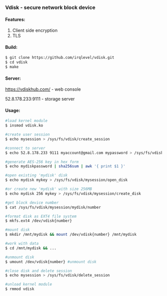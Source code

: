 ### Vdisk - secure network block device

#### Features:
1. Client side encryption
2. TLS

#### Build:
```sh
$ git clone https://github.com/irqlevel/vdisk.git
$ cd vdisk
$ make
```

#### Server:
https://vdiskhub.com/ - web console

52.8.178.233:9111 - storage server

#### Usage:
```sh
#load kernel module
$ insmod vdisk.ko

#create user session
$ echo mysession > /sys/fs/vdisk/create_session

#connect to server
$ echo 52.8.178.233 9111 myaccount@gmail.com mypassword > /sys/fs/vdisk/mysession/connect

#generate AES-256 key in hex form
$ echo mydiskpassword | sha256sum | awk '{ print $1 }'

#open existing 'mydisk' disk
$ echo mydisk mykey > /sys/fs/vdisk/mysession/open_disk

#or create new 'mydisk' with size 256MB
$ echo mydisk 256 mykey > /sys/fs/vdisk/mysession/create_disk

#get block device number
$ cat /sys/fs/vdisk/mysession/mydisk/number

#format disk as EXT4 file system
$ mkfs.ext4 /dev/vdisk{number}

#mount disk
$ mkdir /mnt/mydisk && mount /dev/vdisk{number} /mnt/mydisk

#work with data
$ cd /mnt/mydisk && ...

#unmount disk
$ umount /dev/vdisk{number} #unmount disk

#close disk and delete session
$ echo mysession > /sys/fs/vdisk/delete_session

#unload kernel module
$ rmmod vdisk

```

